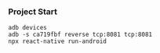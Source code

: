 ### Project Start

```
adb devices
adb -s ca719fbf reverse tcp:8081 tcp:8081
npx react-native run-android

```
